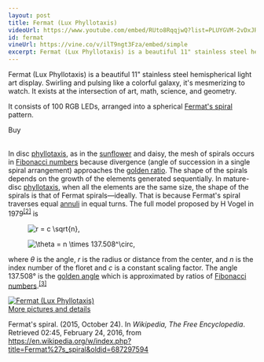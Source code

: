 ```yaml
---
layout: post
title: Fermat (Lux Phyllotaxis)
videoUrl: https://www.youtube.com/embed/RUto8RqqjwQ?list=PLUYGVM-2vDxJR3-o5jWMMrj-VdtU3KqAu
id: fermat
vineUrl: https://vine.co/v/ilT9ngt3Fza/embed/simple
excerpt: Fermat (Lux Phyllotaxis) is a beautiful 11" stainless steel hemispherical light art display.  Swirling and pulsing like a colorful galaxy, it's mesmerizing to watch.  It exists at the intersection of art, math, science, and geometry.
---
```


Fermat (Lux Phyllotaxis) is a beautiful 11" stainless steel hemispherical light art display.  Swirling and pulsing like a colorful galaxy, it's mesmerizing to watch.  It exists at the intersection of art, math, science, and geometry.

It consists of 100 RGB LEDs, arranged into a spherical <a href="https://en.wikipedia.org/wiki/Fermat%27s_spiral">Fermat's spiral</a> pattern.

<div data-celery="576f0745aa9eed11006a7ab4" class="btn btn-success">
  Buy
</div>

<!-- You only need to include this once per page -->
<script async src="https://www.trycelery.com/js/celery.js"></script>

<br />

<p>In disc <a href="https://en.wikipedia.org/wiki/Phyllotaxis" title="Phyllotaxis">phyllotaxis</a>, as in the <a href="https://en.wikipedia.org/wiki/Sunflower" title="Sunflower" class="mw-redirect">sunflower</a> and daisy, the mesh of spirals occurs in <a href="https://en.wikipedia.org/wiki/Fibonacci_number" title="Fibonacci number">Fibonacci numbers</a> because divergence (angle of succession in a single spiral arrangement) approaches the <a href="https://en.wikipedia.org/wiki/Golden_ratio" title="Golden ratio">golden ratio</a>. The shape of the spirals depends on the growth of the elements generated sequentially. In mature-disc <a href="https://en.wikipedia.org/wiki/Phyllotaxis" title="Phyllotaxis">phyllotaxis</a>, when all the elements are the same size, the shape of the spirals is that of Fermat spirals—ideally. That is because Fermat's spiral traverses equal <a href="https://en.wikipedia.org/wiki/Annulus_(mathematics)" title="Annulus (mathematics)">annuli</a> in equal turns. The full model proposed by H Vogel in 1979<sup id="cite_ref-2" class="reference"><a href="https://en.wikipedia.org/wiki/Fermat%27s_spiral#cite_note-2"><span>[</span>2<span>]</span></a></sup> is</p>
<dl>
<dd><img class="mwe-math-fallback-image-inline tex" alt="r = c \sqrt{n}," src="//upload.wikimedia.org/math/7/8/1/7819d3be1d513629c44d336b5974553d.png" /></dd>
</dl>
<dl>
<dd><img class="mwe-math-fallback-image-inline tex" alt="\theta = n \times 137.508^\circ," src="//upload.wikimedia.org/math/e/6/8/e6814eb420c2d2ea10a2fcba5e0cdc9d.png" /></dd>
</dl>
<p>where <i>θ</i> is the angle, <i>r</i> is the radius or distance from the center, and <i>n</i> is the index number of the floret and <i>c</i> is a constant scaling factor. The angle 137.508° is the <a href="/wiki/Golden_angle" title="Golden angle">golden angle</a> which is approximated by ratios of <a href="https://en.wikipedia.org/wiki/Fibonacci_number" title="Fibonacci number">Fibonacci numbers</a>.<sup id="cite_ref-3" class="reference"><a href="https://en.wikipedia.org/wiki/Fermat%27s_spiral#cite_note-3"><span>[</span>3<span>]</span></a></sup></p>

<div class="row">
  <div class="col-sm-6 col-md-4">
    <div class="thumbnail">
      <a href="https://goo.gl/photos/yMJLEGrmUm88v7ym7">
        <img src="https://i.ytimg.com/vi/G_UF_G5YEg0/3.jpg" alt="Fermat (Lux Phyllotaxis)" />
      </a>
      <div class="caption">
        <a href="https://goo.gl/photos/yMJLEGrmUm88v7ym7">More pictures and details</a>
      </div>
    </div>
  </div>
</div>

<p>Fermat's spiral. (2015, October 24).  In <i>Wikipedia, The Free Encyclopedia</i>. Retrieved 02:45, February 24, 2016, from <a class="external free" href="https://en.wikipedia.org/w/index.php?title=Fermat%27s_spiral&amp;oldid=687297594">https://en.wikipedia.org/w/index.php?title=Fermat%27s_spiral&amp;oldid=687297594</a>
</p>
